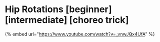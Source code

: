 # Hip Rotations \[beginner] \[intermediate] \[choreo trick]

{% embed url="https://www.youtube.com/watch?v=_vnwJQx4UfA" %}
